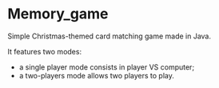 # Memory_game
Simple Christmas-themed card matching game made in Java.


It features two modes: 
* a single player mode consists in player VS computer;
* a two-players mode allows two players to play. 

